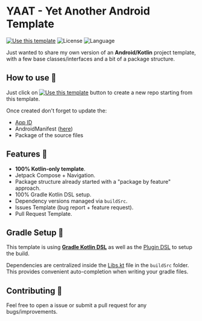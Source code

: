 # YAAT - Yet Another Android Template

[![Use this template](https://img.shields.io/badge/from-yaat-brightgreen?logo=dropbox)](https://github.com/pizzamarinara/yaat/generate) ![License](https://img.shields.io/github/license/pizzamarinara/yaat.svg) ![Language](https://img.shields.io/github/languages/top/pizzamarinara/yaat?color=blue&logo=kotlin)

Just wanted to share my own version of an **Android/Kotlin** project template, with a few base classes/interfaces and a bit of a package structure.

## How to use 👣

Just click on [![Use this template](https://img.shields.io/badge/-Use%20this%20template-brightgreen)](https://github.com/pizzamarinara/yaat/generate) button to create a new repo starting from this template.

Once created don't forget to update the:
- [App ID](buildSrc/src/main/java/Libs.kt)
- AndroidManifest ([here](app/src/main/AndroidManifest.xml))
- Package of the source files

## Features 🎨

- **100% Kotlin-only template**.
- Jetpack Compose + Navigation.
- Package structure already started with a "package by feature" approach.
- 100% Gradle Kotlin DSL setup.
- Dependency versions managed via `buildSrc`.
- Issues Template (bug report + feature request).
- Pull Request Template.

## Gradle Setup 🐘

This template is using [**Gradle Kotlin DSL**](https://docs.gradle.org/current/userguide/kotlin_dsl.html) as well as the [Plugin DSL](https://docs.gradle.org/current/userguide/plugins.html#sec:plugins_block) to setup the build.

Dependencies are centralized inside the [Libs.kt](buildSrc/src/main/java/Libs.kt) file in the `buildSrc` folder. This provides convenient auto-completion when writing your gradle files.

## Contributing 🤝

Feel free to open a issue or submit a pull request for any bugs/improvements.
